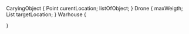CaryingObject {
  Point curentLocation;
  listOfObject;
}
Drone {
  maxWeigth;
  List<Point> targetLocation;
}
Warhouse {

}
